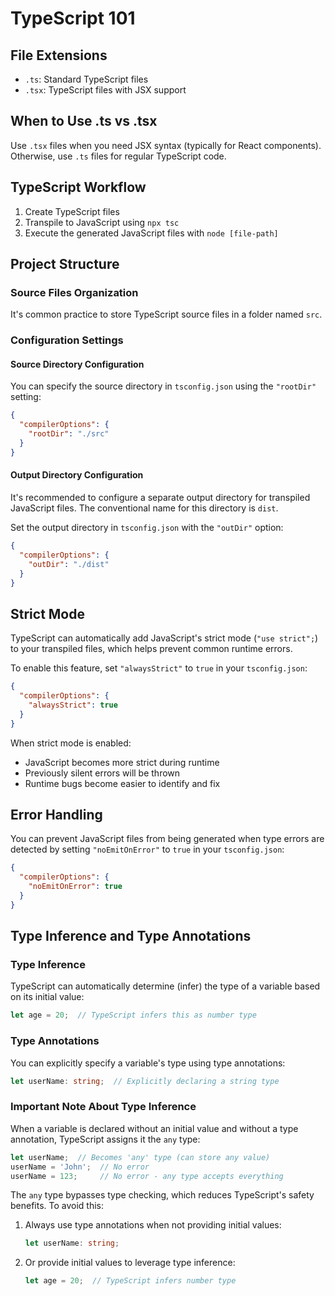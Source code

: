 # TypeScript 101

## File Extensions
- `.ts`: Standard TypeScript files
- `.tsx`: TypeScript files with JSX support

## When to Use .ts vs .tsx
Use `.tsx` files when you need JSX syntax (typically for React components). Otherwise, use `.ts` files for regular TypeScript code.

## TypeScript Workflow
1. Create TypeScript files
2. Transpile to JavaScript using `npx tsc`
3. Execute the generated JavaScript files with `node [file-path]`

## Project Structure

### Source Files Organization
It's common practice to store TypeScript source files in a folder named `src`.

### Configuration Settings

#### Source Directory Configuration
You can specify the source directory in `tsconfig.json` using the `"rootDir"` setting:

```json
{
  "compilerOptions": {
    "rootDir": "./src"
  }
}
```
#### Output Directory Configuration
It's recommended to configure a separate output directory for transpiled JavaScript files. The conventional name for this directory is `dist`.

Set the output directory in `tsconfig.json` with the `"outDir"` option:

```json
{
  "compilerOptions": {
    "outDir": "./dist"
  }
}
```

## Strict Mode

TypeScript can automatically add JavaScript's strict mode (`"use strict";`) to your transpiled files, which helps prevent common runtime errors.

To enable this feature, set `"alwaysStrict"` to `true` in your `tsconfig.json`:

```json
{
  "compilerOptions": {
    "alwaysStrict": true
  }
}
```

When strict mode is enabled:
- JavaScript becomes more strict during runtime
- Previously silent errors will be thrown
- Runtime bugs become easier to identify and fix

## Error Handling

You can prevent JavaScript files from being generated when type errors are detected by setting `"noEmitOnError"` to `true` in your `tsconfig.json`:

```json
{
  "compilerOptions": {
    "noEmitOnError": true
  }
}
```

## Type Inference and Type Annotations

### Type Inference
TypeScript can automatically determine (infer) the type of a variable based on its initial value:

```typescript
let age = 20;  // TypeScript infers this as number type
```

### Type Annotations
You can explicitly specify a variable's type using type annotations:

```typescript
let userName: string;  // Explicitly declaring a string type
```

### Important Note About Type Inference
When a variable is declared without an initial value and without a type annotation, TypeScript assigns it the `any` type:

```typescript
let userName;  // Becomes 'any' type (can store any value)
userName = 'John';  // No error
userName = 123;     // No error - any type accepts everything
```

The `any` type bypasses type checking, which reduces TypeScript's safety benefits. To avoid this:

1. Always use type annotations when not providing initial values:
   ```typescript
   let userName: string;
   ```

2. Or provide initial values to leverage type inference:
   ```typescript
   let age = 20;  // TypeScript infers number type
   ```